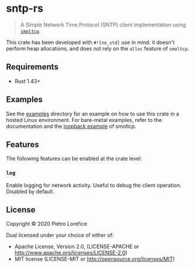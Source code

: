 # sntp-rs

> A Simple Network Time Protocol (SNTP) client implementation using [`smoltcp`].

This crate has been developed with `#![no_std]` use in mind: it doesn't perform
heap allocations, and does not rely on the `alloc` feature of `smoltcp`.

[`smoltcp`]: https://github.com/smoltcp-rs/smoltcp

## Requirements

- Rust 1.43+

## Examples

See the [examples] directory for an example on how to use this crate in a hosted Linux environment. For bare-metal examples, refer to the documentation and the [loopback example] of smoltcp.

[examples]: examples/
[loopback example]: https://github.com/smoltcp-rs/smoltcp/blob/master/examples/loopback.rs

## Features

The following features can be enabled at the crate level:

### `log`

Enable logging for network activity. Useful to debug the client operation. Disabled by default.

## License

Copyright © 2020 Pietro Lorefice

Dual licensed under your choice of either of:

- Apache License, Version 2.0, (LICENSE-APACHE or http://www.apache.org/licenses/LICENSE-2.0)
- MIT license (LICENSE-MIT or http://opensource.org/licenses/MIT)
